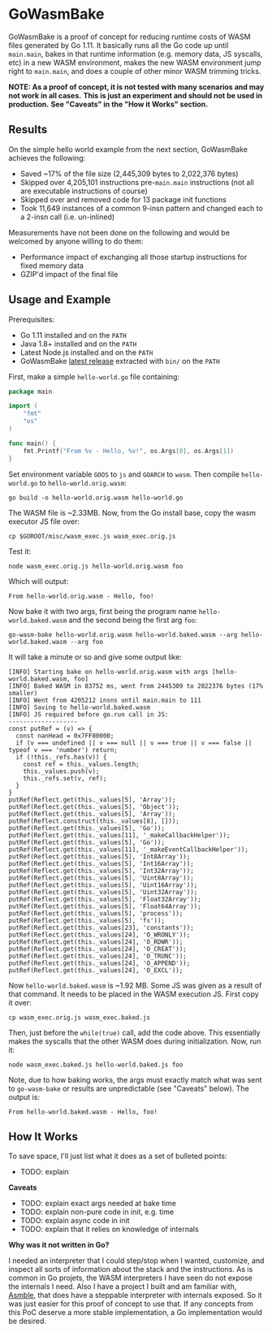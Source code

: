 # GoWasmBake

GoWasmBake is a proof of concept for reducing runtime costs of WASM files generated by Go 1.11. It basically runs all
the Go code up until `main.main`, bakes in that runtime information (e.g. memory data, JS syscalls, etc) in a new WASM
environment, makes the new WASM environment jump right to `main.main`, and does a couple of other minor WASM trimming
tricks.

**NOTE: As a proof of concept, it is not tested with many scenarios and may not work in all cases.**
**This is just an experiment and should not be used in production.**
**See "Caveats" in the "How it Works" section.**

## Results

On the simple hello world example from the next section, GoWasmBake achieves the following:

* Saved ~17% of the file size (2,445,309 bytes to 2,022,376 bytes)
* Skipped over 4,205,101 instructions pre-`main.main` instructions (not all are executable instructions of course)
* Skipped over and removed code for 13 package init functions
* Took 11,649 instances of a common 9-insn pattern and changed each to a 2-insn call (i.e. un-inlined)

Measurements have not been done on the following and would be welcomed by anyone willing to do them:

* Performance impact of exchanging all those startup instructions for fixed memory data
* GZIP'd impact of the final file

## Usage and Example

Prerequisites:

* Go 1.11 installed and on the `PATH`
* Java 1.8+ installed and on the `PATH`
* Latest Node.js installed and on the `PATH`
* GoWasmBake [latest release](https://github.com/cretz/go-wasm-bake/releases) extracted with `bin/` on the `PATH`

First, make a simple `hello-world.go` file containing:

```go
package main

import (
	"fmt"
	"os"
)

func main() {
	fmt.Printf("From %v - Hello, %v!", os.Args[0], os.Args[1])
}
```

Set environment variable `GOOS` to `js` and `GOARCH` to `wasm`. Then compile `hello-world.go` to
`hello-world.orig.wasm`:

    go build -o hello-world.orig.wasm hello-world.go

The WASM file is ~2.33MB. Now, from the Go install base, copy the wasm executor JS file over:

    cp $GOROOT/misc/wasm_exec.js wasm_exec.orig.js

Test it:

    node wasm_exec.orig.js hello-world.orig.wasm foo

Which will output:

    From hello-world.orig.wasm - Hello, foo!

Now bake it with two args, first being the program name `hello-world.baked.wasm` and the second being the first arg
`foo`:

    go-wasm-bake hello-world.orig.wasm hello-world.baked.wasm --arg hello-world.baked.wasm --arg foo

It will take a minute or so and give some output like:

    [INFO] Starting bake on hello-world.orig.wasm with args [hello-world.baked.wasm, foo]             
    [INFO] Baked WASM in 83752 ms, went from 2445309 to 2022376 bytes (17% smaller)                   
    [INFO] Went from 4205212 insns until main.main to 111                                             
    [INFO] Saving to hello-world.baked.wasm                                                           
    [INFO] JS required before go.run call in JS:                                                      
    -------------------                                                                               
    const putRef = (v) => {                                                                           
      const nanHead = 0x7FF80000;                                                                     
      if (v === undefined || v === null || v === true || v === false || typeof v === 'number') return;
      if (!this._refs.has(v)) {                                                                       
        const ref = this._values.length;                                                              
        this._values.push(v);                                                                         
        this._refs.set(v, ref);                                                                       
      }                                                                                               
    }                                                                                                 
    putRef(Reflect.get(this._values[5], 'Array'));                                                    
    putRef(Reflect.get(this._values[5], 'Object'));                                                   
    putRef(Reflect.get(this._values[5], 'Array'));                                                    
    putRef(Reflect.construct(this._values[8], []));                                                   
    putRef(Reflect.get(this._values[5], 'Go'));                                                       
    putRef(Reflect.get(this._values[11], '_makeCallbackHelper'));                                     
    putRef(Reflect.get(this._values[5], 'Go'));                                                       
    putRef(Reflect.get(this._values[11], '_makeEventCallbackHelper'));                                
    putRef(Reflect.get(this._values[5], 'Int8Array'));                                                
    putRef(Reflect.get(this._values[5], 'Int16Array'));                                               
    putRef(Reflect.get(this._values[5], 'Int32Array'));                                               
    putRef(Reflect.get(this._values[5], 'Uint8Array'));                                               
    putRef(Reflect.get(this._values[5], 'Uint16Array'));                                              
    putRef(Reflect.get(this._values[5], 'Uint32Array'));                                              
    putRef(Reflect.get(this._values[5], 'Float32Array'));                                             
    putRef(Reflect.get(this._values[5], 'Float64Array'));                                             
    putRef(Reflect.get(this._values[5], 'process'));                                                  
    putRef(Reflect.get(this._values[5], 'fs'));                                                       
    putRef(Reflect.get(this._values[23], 'constants'));                                               
    putRef(Reflect.get(this._values[24], 'O_WRONLY'));                                                
    putRef(Reflect.get(this._values[24], 'O_RDWR'));                                                  
    putRef(Reflect.get(this._values[24], 'O_CREAT'));                                                 
    putRef(Reflect.get(this._values[24], 'O_TRUNC'));                                                 
    putRef(Reflect.get(this._values[24], 'O_APPEND'));                                                
    putRef(Reflect.get(this._values[24], 'O_EXCL'));                                                  

Now `hello-world.baked.wasm` is ~1.92 MB. Some JS was given as a result of that command. It needs to be placed in the
WASM execution JS. First copy it over:

    cp wasm_exec.orig.js wasm_exec.baked.js

Then, just before the `while(true)` call, add the code above. This essentially makes the syscalls that the other WASM
does during initialization. Now, run it:

    node wasm_exec.baked.js hello-world.baked.js foo

Note, due to how baking works, the args must exactly match what was sent to `go-wasm-bake` or results are unpredictable
(see "Caveats" below). The output is:

    From hello-world.baked.wasm - Hello, foo!

## How It Works

To save space, I'll just list what it does as a set of bulleted points:

* TODO: explain

**Caveats**

* TODO: explain exact args needed at bake time
* TODO: explain non-pure code in init, e.g. time
* TODO: explain async code in init
* TODO: explain that it relies on knowledge of internals

**Why was it not written in Go?**

I needed an interpreter that I could step/stop when I wanted, customize, and inspect all sorts of information about the
stack and the instructions. As is common in Go projets, the WASM interpreters I have seen do not expose the internals I
need. Also I have a project I built and am familiar with, [Asmble](https://github.com/cretz/asmble), that does have a
steppable interpreter with internals exposed. So it was just easier for this proof of concept to use that. If any
concepts from this PoC deserve a more stable implementation, a Go implementation would be desired.
